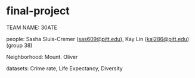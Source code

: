 # final-project

TEAM NAME: 30ATE

people: Sasha Sluis-Cremer (sas609@pitt.edu), Kay Lin (kal286@pitt.edu)
  (group 38)

  
Neighborhood: Mount. Oliver

  datasets: Crime rate, Life Expectancy, Diversity
